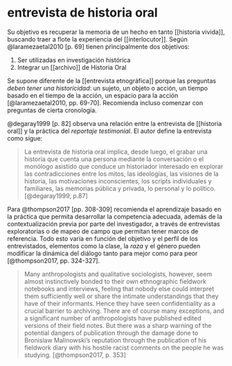 # entrevista de historia oral
Su objetivo es recuperar la memoria de un hecho en tanto [[historia vivida]], buscando traer a flote la experiencia del [[interlocutor]]. Según @laramezaetal2010 [p. 69] tienen principalmente dos objetivos:

1. Ser utilizadas en investigación histórica
2. Integrar un [[archivo]] de Historia Oral

Se supone diferente de la [[entrevista etnográfica]] porque las preguntas *deben tener una historicidad*: un sujeto, un objeto o acción, un tiempo basado en el tiempo de la acción, un espacio para la acción [@laramezaetal2010, pp. 69-70]. Recomienda incluso comenzar con preguntas de cierta cronología.

@degaray1999 [p. 82] observa una relación entre la entrevista de [[historia oral]] y la práctica del *reportaje testimonial*. El autor define la entrevista como sigue:

>La entrevista de historia oral implica, desde luego, el grabar una historia que cuenta una persona mediante la conversación o el monólogo asistido que conduce un historiador interesado en explorar las contradicciones entre los mitos, las ideologías, las visiones de la historia, las motivaciones inconscientes, los scripts individuales y familiares, las memorias pública y privada, lo personal y lo político. [@degaray1999, p.87]

Para @thompson2017 [pp. 308-309] recomienda el aprendizaje basado en la práctica que permita desarrollar la competencia adecuada, además de la contextualización previa por parte del investigador, a través de entrevistas exploratorias o de mapeo de campo que permitan tener marcos de referencia. Todo esto varía en función del objetivo y el perfil de los entrevistados, elementos como la clase, la *raza* y el género pueden modificar la dinámica del diálogo tanto para mejor como para peor [@thompson2017, pp. 324-327].

>Many anthropologists and qualitative sociologists, however, seem almost instinctively bonded to their own ethnographic fieldwork notebooks and interviews, feeling that nobody else could interpret them sufficiently well or share the intimate understandings that they have of their informants. Hence they have seen confidentiality as a crucial barrier to archiving. There are of course many exceptions, and a significant number of anthropologists have published edited versions of their field notes. But there was a sharp warning of the potential dangers of publication through the damage done to Bronislaw Malinowski’s reputation through the publication of his fieldwork diary with his hostile racist comments on the people he was studying. [@thompson2017, p. 353]
